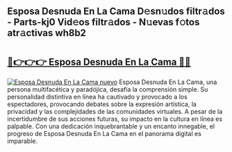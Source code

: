 ## Esposa Desnuda En La Cama D𝚎sn𝚞dos filtr𝚊dos - Parts-kj0 Vid𝚎os filtr𝚊dos - N𝚞evas f𝚘tos atr𝚊ctivas wh8b2

# <h2><a href="http://mb0luu.tromn.icu/?c=Esposa+Desnuda+En+La+Cama">🔗👉👉👉 Esposa Desnuda En La Cama 🔗🔗</a></h2>

[![Esposa Desnuda En La Cama nuevo](https://i.imgur.com/pEAQMta.gif)](http://mb0luu.tromn.icu/?c=Esposa+Desnuda+En+La+Cama)
Esposa Desnuda En La Cama, una persona multifacética y paradójica, desafía la comprensión simple. Su personalidad distintiva en línea ha cautivado y provocado a los espectadores, provocando debates sobre la expresión artística, la privacidad y las complejidades de las comunidades virtuales. A pesar de la incertidumbre de sus acciones futuras, su impacto en la cultura en línea es palpable. Con una dedicación inquebrantable y un encanto innegable, el progreso de Esposa Desnuda En La Cama en el panorama digital es imparable.
